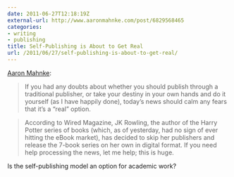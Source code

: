 ```yaml
---
date: 2011-06-27T12:18:19Z
external-url: http://www.aaronmahnke.com/post/6829568465
categories:
- writing
- publishing
title: Self-Publishing is About to Get Real
url: /2011/06/27/self-publishing-is-about-to-get-real/
---
```


[Aaron Mahnke](http://www.aaronmahnke.com/post/6829568465): 

> If you had any doubts about whether you should publish through a traditional publisher, or take your destiny in your own hands and do it yourself (as I have happily done), today’s news should calm any fears that it’s a “real” option.

> According to Wired Magazine, JK Rowling, the author of the Harry Potter series of books (which, as of yesterday, had no sign of ever hitting the eBook market), has decided to skip her publishers and release the 7-book series on her own in digital format. If you need help processing the news, let me help; this is huge.

Is the self-publishing model an option for academic work?
